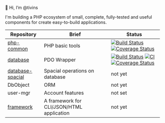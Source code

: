 👋 Hi, I’m @tivins
<!---
- 👀 I’m interested in ...
- 🌱 I’m currently learning ...
- 💞️ I’m looking to collaborate on ...
- 📫 How to reach me ...

tivins/tivins is a ✨ special ✨ repository because its `README.md` (this file) appears on your GitHub profile.
You can click the Preview link to take a look at your changes.
--->

I'm building a PHP ecosystem of small, complete, fully-tested and useful components for create easy-to-build applications.

Repository | Brief | Status
---|---|---
[php-common](https://github.com/tivins/php-common) | PHP basic tools | [![Build Status](https://app.travis-ci.com/tivins/php-common.svg?branch=main)](https://app.travis-ci.com/tivins/php-common) [![Coverage Status](https://coveralls.io/repos/github/tivins/php-common/badge.svg?branch=main)](https://coveralls.io/github/tivins/php-common?branch=main)
[database](https://github.com/tivins/database) | PDO Wrapper | [![Build Status](https://app.travis-ci.com/tivins/database.svg?branch=main)](https://app.travis-ci.com/tivins/database) [![CI](https://github.com/tivins/database/actions/workflows/php.yml/badge.svg)](https://github.com/tivins/database/actions/workflows/php.yml) [![Coverage Status](https://coveralls.io/repos/github/tivins/database/badge.svg?branch=main)](https://coveralls.io/github/tivins/database?branch=main)
[database-spacial](https://github.com/tivins/database-spacial) | Spacial operations on database | not yet
DbObject | ORM | not yet
user-mgr | Account features | not set
[framework](https://github.com/tivins/framework) | A framework for CLI/JSON/HTML application | not yet
